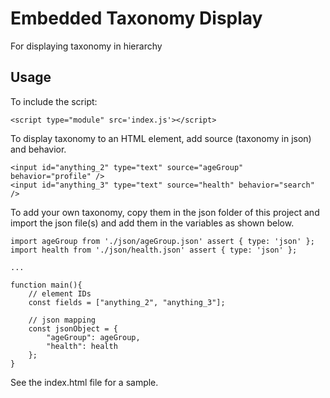 # Embedded Taxonomy Display

For displaying taxonomy in hierarchy

## Usage
To include the script:
```
<script type="module" src='index.js'></script>
```

To display taxonomy to an HTML element, add source (taxonomy in json) and behavior.

```
<input id="anything_2" type="text" source="ageGroup" behavior="profile" />
<input id="anything_3" type="text" source="health" behavior="search" />
```

To add your own taxonomy, copy them in the json folder of this project and import the json file(s) and add them in the variables as shown below.

```
import ageGroup from './json/ageGroup.json' assert { type: 'json' };
import health from './json/health.json' assert { type: 'json' };

...

function main(){
    // element IDs
    const fields = ["anything_2", "anything_3"]; 

    // json mapping
    const jsonObject = {
        "ageGroup": ageGroup,
        "health": health
    };
}
```

See the index.html file for a sample.
